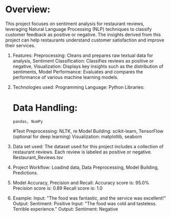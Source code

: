 # Overview:
  This project focuses on sentiment analysis for restaurant reviews, leveraging Natural Language Processing (NLP) techniques to classify customer feedback 
  as positive or negative. The insights derived from this project can help restaurants understand customer satisfaction and improve their services.

1. Features:
  Preprocessing: Cleans and prepares raw textual data for analysis,
  Sentiment Classification: Classifies reviews as positive or negative,
  Visualization: Displays key insights such as the distribution of sentiments,
  Model Performance: Evaluates and compares the performance of various machine learning models.

3. Technologies used:
  Programming Language: Python
  Libraries:
    # Data Handling:
       pandas, NumPy
    #Text Preprocessing: NLTK, re
    Model Building: scikit-learn, TensorFlow (optional for deep learning)
    Visualization: matplotlib, seaborn

5. Data set used:
  The dataset used for this project includes a collection of restaurant reviews. Each review is labeled as positive or negative.
  Restaurant_Reviews.tsv

6. Project Workflow:
  Loadind data,
  Data Preprocessing,
  Model Building,
  Predictions.

7. Model Accuracy, Precision and Recall:
  Accuracy score is: 95.0%
  Precision score is: 0.89
  Recall score is: 1.0

8. Example:
  Input: "The food was fantastic, and the service was excellent!"
  Output: Sentiment: Positive
  Input: "The food was cold and tasteless. Terrible experience."
  Output: Sentiment: Negative
  
